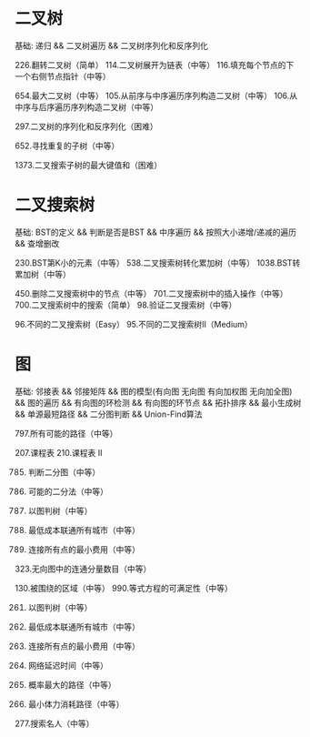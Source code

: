 # 二叉树
基础: 递归 && 二叉树遍历 && 二叉树序列化和反序列化

226.翻转⼆叉树（简单）
114.⼆叉树展开为链表（中等）
116.填充每个节点的下⼀个右侧节点指针（中等）


654.最⼤⼆叉树（中等）
105.从前序与中序遍历序列构造⼆叉树（中等）
106.从中序与后序遍历序列构造⼆叉树（中等）

297.⼆叉树的序列化和反序列化（困难）

652.寻找重复的⼦树（中等）

1373.⼆叉搜索⼦树的最⼤键值和（困难）

# ⼆叉搜索树
基础: BST的定义 && 判断是否是BST && 中序遍历 && 按照大小递增/递减的遍历 && 查增删改

230.BST第K⼩的元素（中等）
538.⼆叉搜索树转化累加树（中等）
1038.BST转累加树（中等）

450.删除⼆叉搜索树中的节点（中等）
701.⼆叉搜索树中的插⼊操作（中等）
700.⼆叉搜索树中的搜索（简单）
98.验证⼆叉搜索树（中等）

96.不同的⼆叉搜索树（Easy）
95.不同的⼆叉搜索树II（Medium）

# 图
基础: 邻接表 && 邻接矩阵 && 图的模型(有向图 无向图 有向加权图 无向加全图) && 图的遍历 
 && 有向图的环检测 && 有向图的环节点 && 拓扑排序 && 最⼩⽣成树 && 单源最短路径 && ⼆分图判断 && Union-Find算法


797.所有可能的路径（中等）

207.课程表
210.课程表 II

785. 判断⼆分图（中等）
886. 可能的⼆分法（中等）



261. 以图判树（中等）
1135. 最低成本联通所有城市（中等）
1584. 连接所有点的最⼩费⽤（中等）


323.⽆向图中的连通分量数⽬（中等）

130.被围绕的区域（中等）
990.等式⽅程的可满⾜性（中等）

261. 以图判树（中等）
1135. 最低成本联通所有城市（中等）
1584. 连接所有点的最⼩费⽤（中等）


743. ⽹络延迟时间（中等）
1514. 概率最⼤的路径（中等）
1631. 最⼩体⼒消耗路径（中等）


277.搜索名⼈（中等）
